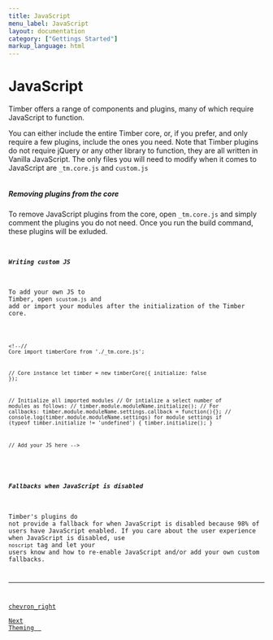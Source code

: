 ```yaml
---
title: JavaScript
menu_label: JavaScript
layout: documentation
category: ["Gettings Started"]
markup_language: html
---
```


<div class="section-block">
  <div class="row pt-40 pt-md-40">
    <!-- Content Inner -->
    <div class="col w-9/12 w-md-full order-2 content-inner">
      <h1 class="font-light">JavaScript</h1>
      <p class="text-large">Timber offers a range of components and plugins, many of which require JavaScript to function.</p>
      <p>You can either include the entire Timber core, or, if you prefer, and only require a few plugins, include the ones you need. Note that Timber plugins do not require jQuery or any other library to function, they are all written in Vanilla JavaScript. The only files you will need to modify when it comes to JavaScript are <code class="color-indigo font-bold">_tm.core.js</code> and <code class="color-indigo font-bold">custom.js</code></p>
      <!-- code -->
      <div class="rounded p-20 overflow-y-scroll mb-0 bg-gradient-grey-ultralight border-l border-4 border-solid border-indigo">
        <pre class="m-0 language-js"><code class="inline-block scrolling-touch"><!--your-project/
├── js
│   └── components
│	└── plugins
│	└── utilities
│	└── _tm.core.js
│	└── custom.js --></code></pre>
      </div>
      <!-- code -->
      <h5>Removing plugins from the core</h5>
      <p>To remove JavaScript plugins from the core, open <code class="color-indigo font-bold">_tm.core.js</code> and simply comment the plugins you do not need. Once you run the build command, these plugins will be exluded.</p>
      <!-- code -->
      <div class="rounded p-20 overflow-y-scroll mb-0 bg-gradient-grey-ultralight border-l border-4 border-solid border-indigo">
        <pre class="m-0 language-js"><code class="inline-block scrolling-touch"><!--// Components
//import tmAccordion from './components/_tm.accordion.js';
//import tmTabs from './components/_tm.tabs.js';
//mport tmCollapsable from './components/_tm.collapsable.js';
import tmRollover from './components/_tm.rollover.js';
import tmDismissable from './components/_tm.dismissable.js';
import tmDropdown from './components/_tm.dropdown.js';
import tmScrollTo from './components/_tm.scrollto.js';
import tmSideNavigation from './components/_tm.sidenavigation.js';
import tmOverlayNavigation from './components/_tm.overlaynavigation.js';
import tmToggleSubMenu from './components/_tm.togglesubmenu.js';

// Plugins
/*import tmMasonryGrid from './plugins/_tm.masonrygrid.js';
import tmFreeze from './plugins/_tm.freeze.js';
import tmStickyHeader from './plugins/_tm.stickyheader.js';
import tmLightbox from './plugins/_tm.lightbox.js';
import tmHorizon from './plugins/_tm.horizon.js';
import tmParallax from './plugins/_tm.parallax.js';
import tmResponsiveVideo from './plugins/_tm.responsivevideo.js';*/--></code></pre>
      </div>
      <!-- code -->
      <h5>Writing custom JS</h5>
      <p>To add your own JS to Timber, open <code class="color-indigo font-bold">scustom.js</code> and add or import your modules after the initialization of the Timber core.</p>
      <!-- code -->
      <div class="rounded p-20 overflow-y-scroll mb-0 bg-gradient-grey-ultralight border-l border-4 border-solid border-indigo">
        <pre class="m-0 language-js"><code class="inline-block scrolling-touch"><!--// Core
import timberCore from './_tm.core.js';

// Core instance
let timber = new timberCore({
	initialize: false
});

// Initialize all imported modules
// Or intialize a select number of modules as follows:
// timber.module.moduleName.initialize();
// For callbacks: timber.module.moduleName.settings.callback = function(){};
// console.log(timber.module.moduleName.settings) for module settings
if (typeof timber.initialize != 'undefined') {
	timber.initialize();
}

// Add your JS here
--></code></pre>
      </div>
      <!-- code -->
      <h5>Fallbacks when JavaScript is disabled</h5>
      <p>Timber's plugins do not provide a fallback for when JavaScript is disabled because 98% of users have JavaScript enabled. If you care about the user experience when JavaScript is disabled, use <code class="color-indigo font-bold">noscript</code> tag and let your users know and how to re-enable JavaScript and/or add your own custom fallbacks.</p>
      <hr class="mt-50">
      <a href="getting-started-theming.html" title="Next Page" class="pagination-link button border-none flex flex-row-reverse justify-start justify-sm-between w-auto pr-0 m-0 right bg-transparent bg-hover-transparent left-sm color-grey color-hover-grey-darkest">
        <span class="icon-material mr-0 ml-10">chevron_right</span>
        <span class="mt-0 mr-20">
          <span class="leading-none text-tiny uppercase">Next</span>
          <span class="block text-large">Theming</span>
        </span>
      </a>
    </div>
    <!-- Content Inner End -->
  </div>
</div>
